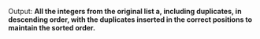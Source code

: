 Output: **All the integers from the original list a, including duplicates, in descending order, with the duplicates inserted in the correct positions to maintain the sorted order.**